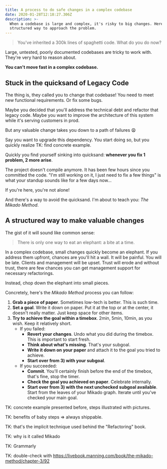 ```yaml
---
title: A process to do safe changes in a complex codebase
date: 2020-01-28T12:18:27.306Z
description: >-
  When a codebase is large and complex, it's risky to big changes. Here's a
  structured way to approach the problem.
---
```

> You've inherited a 300k lines of spaghetti code. What do you do now?

Large, untested, poorly documented codebases are tricky to work with. They're very hard to reason about. 

**You can't move fast in a complex codebase.**

## Stuck in the quicksand of Legacy Code

The thing is, they called you to change that codebase! You need to meet new functional requirements. Or fix some bugs.

Maybe you decided that you'll address the technical debt and refactor that legacy code. Maybe you want to improve the architecture of this system while it's serving customers in prod.

But any valuable change takes you down to a path of failures 😩

Say you want to upgrade this dependency. You start doing so, but you quickly realize TK: find concrete example. 

Quickly you find yourself sinking into quicksand: **whenever you fix 1 problem, 2 more arise**.

The project doesn't compile anymore. It has been few hours since you committed the code. "I'm still working on it, I just need to fix a few things" is what your standup sounds like for a few days now…

If you're here, you're not alone!

And there's a way to avoid the quicksand. I'm about to teach you: *The Mikado Method*.

## A structured way to make valuable changes

The gist of it will sound like common sense:

> There is only one way to eat an elephant: a bite at a time.

In a complex codebase, small changes quickly become an elephant. If you address them upfront, chances are you'll hit a wall. It will be painful. You will be late. Clients and management will be upset. Trust will erode and without trust, there are few chances you can get management support for necessary refactorings.

Instead, chop down the elephant into small pieces.

Concretely, here's the *Mikado Method* process you can follow:

1. **Grab a piece of paper**. Sometimes low-tech is better. This is such time.
2. **Set a goal**. Write it down on paper. Put it at the top or at the center, it doesn't really matter. Just keep space for other items.
3. **Try to achieve the goal within a timebox**. 2min, 5min, 10min, as you wish. Keep it relatively short.
    - If you failed:
        - **Revert your changes**. Undo what you did during the timebox. This is important to start fresh. 
        - **Think about what's missing**. That's your subgoal. 
        - **Write it down on your paper** and attach it to the goal you tried to achieve.
        -  **Start over from 3) with your subgoal**. 
    - If you succeeded:
        - **Commit**. You'll certainly finish before the end of the timebox, that's fine, stop the timer.
        - **Check the goal you achieved on paper**. Celebrate internally.
        - **Start over from 3) with the next unchecked subgoal available**. Start from the leaves of your Mikado graph. Iterate until you've checked your main goal.

TK: concrete example presented before, steps illustrated with pictures.

TK: benefits of baby steps => always shippable.

TK: that's the implicit technique used behind the "Refactoring" book. 

TK: why is it called Mikado

TK: Grammarly

TK: double-check with https://livebook.manning.com/book/the-mikado-method/chapter-3/92
